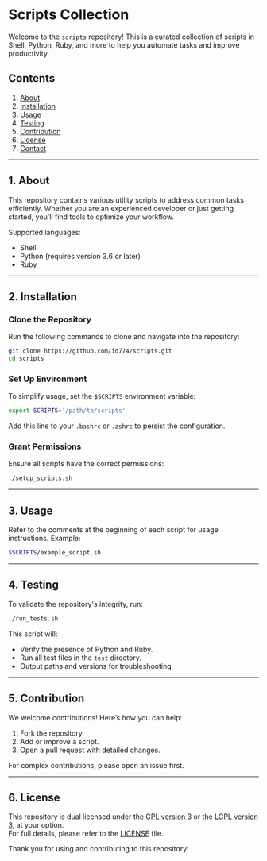 # Scripts Collection

Welcome to the `scripts` repository! This is a curated collection of scripts in Shell, Python, Ruby, and more to help you automate tasks and improve productivity.

## Contents

1. [About](#1-about)
2. [Installation](#2-installation)
3. [Usage](#3-usage)
4. [Testing](#4-testing)
5. [Contribution](#5-contribution)
6. [License](#6-license)
7. [Contact](#7-contact)

---

## 1. About

This repository contains various utility scripts to address common tasks efficiently. Whether you are an experienced developer or just getting started, you'll find tools to optimize your workflow.

Supported languages:
- Shell
- Python (requires version 3.6 or later)
- Ruby

---

## 2. Installation

### Clone the Repository

Run the following commands to clone and navigate into the repository:

```bash
git clone https://github.com/id774/scripts.git
cd scripts
```

### Set Up Environment

To simplify usage, set the `$SCRIPTS` environment variable:

```bash
export SCRIPTS='/path/to/scripts'
```

Add this line to your `.bashrc` or `.zshrc` to persist the configuration.

### Grant Permissions

Ensure all scripts have the correct permissions:

```bash
./setup_scripts.sh
```

---

## 3. Usage

Refer to the comments at the beginning of each script for usage instructions. Example:

```bash
$SCRIPTS/example_script.sh
```

---

## 4. Testing

To validate the repository's integrity, run:

```bash
./run_tests.sh
```

This script will:
- Verify the presence of Python and Ruby.
- Run all test files in the `test` directory.
- Output paths and versions for troubleshooting.

---

## 5. Contribution

We welcome contributions! Here’s how you can help:
1. Fork the repository.
2. Add or improve a script.
3. Open a pull request with detailed changes.

For complex contributions, please open an issue first.

---

## 6. License

This repository is dual licensed under the [GPL version 3](https://www.gnu.org/licenses/gpl-3.0.html) or the [LGPL version 3](https://www.gnu.org/licenses/lgpl-3.0.html), at your option.  
For full details, please refer to the [LICENSE](doc/LICENSE) file.

Thank you for using and contributing to this repository!
